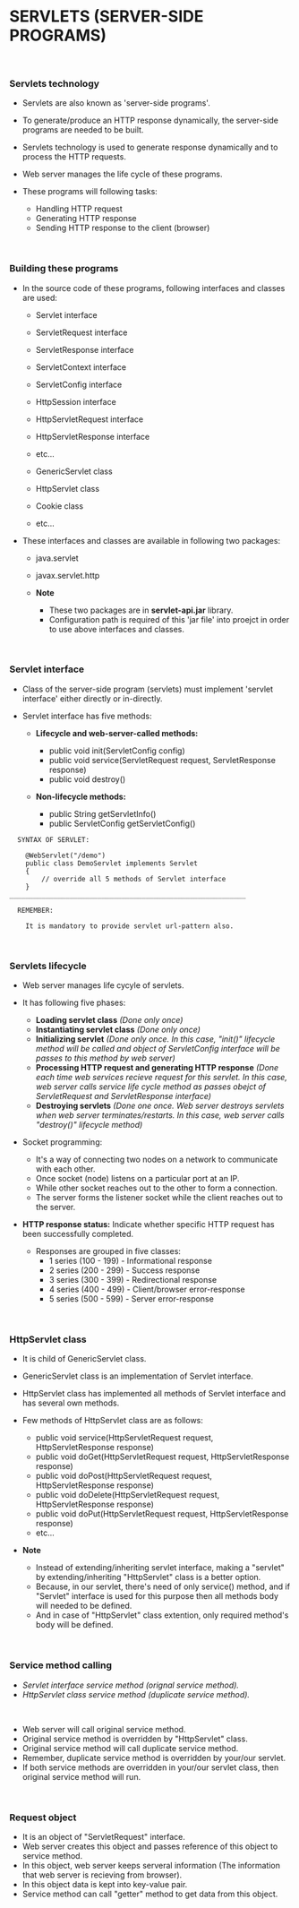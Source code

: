 # SERVLETS (SERVER-SIDE PROGRAMS)

<br>

### **Servlets technology**

+ Servlets are also known as 'server-side programs'.
+ To generate/produce an HTTP response dynamically, the server-side programs are needed to be built.
+ Servlets technology is used to generate response dynamically and to process the HTTP requests.
+ Web server manages the life cycle of these programs.

+ These programs will following tasks:
  + Handling HTTP request
  + Generating HTTP response
  + Sending HTTP response to the client (browser)

<br>

### **Building these programs**

+ In the source code of these programs, following interfaces and classes are used:
  + Servlet interface
  + ServletRequest interface
  + ServletResponse interface  
  + ServletContext interface  
  + ServletConfig interface
  + HttpSession interface
  + HttpServletRequest interface
  + HttpServletResponse interface
  + etc...

  + GenericServlet class
  + HttpServlet class
  + Cookie class
  + etc...

+ These interfaces and classes are available in following two packages:
  + java.servlet
  + javax.servlet.http
  
  + **Note**
    + These two packages are in **servlet-api.jar** library.
    + Configuration path is required of this 'jar file' into proejct in order to use above interfaces and classes.

<br>

### **Servlet interface**

+ Class of the server-side program (servlets) must implement 'servlet interface' either directly or in-directly.

+ Servlet interface has five methods:
  + **Lifecycle and web-server-called methods:**
    + public void init(ServletConfig config)
    + public void service(ServletRequest request, ServletResponse response)
    + public void destroy()

  + **Non-lifecycle methods:**
    + public String getServletInfo()
    + public ServletConfig getServletConfig()

```
  SYNTAX OF SERVLET:

    @WebServlet("/demo")
    public class DemoServlet implements Servlet
    {
        // override all 5 methods of Servlet interface
    }
___________________________________________________________

  REMEMBER:

    It is mandatory to provide servlet url-pattern also.
```

<br>

### **Servlets lifecycle**

+ Web server manages life cycyle of servlets.

+ It has following five phases:
  + **Loading servlet class** _(Done only once)_
  + **Instantiating servlet class** _(Done only once)_
  + **Initializing servlet** _(Done only once. In this case, "init()" lifecycle method will be called and object of ServletConfig interface will be passes to this method by web server)_
  + **Processing HTTP request and generating HTTP response** _(Done each time web services recieve request for this servlet. In this case, web server calls service life cycle method as passes obejct of ServletRequest and ServletResponse interface)_
  + **Destroying servlets** _(Done one once. Web server destroys servlets when web server terminates/restarts. In this case, web server calls "destroy()" lifecycle method)_

+ Socket programming:
  + It's a way of connecting two nodes on a network to communicate with each other.
  + Once socket (node) listens on a particular port at an IP.
  + While other socket reaches out to the other to form a connection.
  + The server forms the listener socket while the client reaches out to the server.

+ **HTTP response status:** Indicate whether specific HTTP request has been successfully completed.

  + Responses are grouped in five classes:
    + 1 series (100 - 199) - Informational response
    + 2 series (200 - 299) - Success response
    + 3 series (300 - 399) - Redirectional response
    + 4 series (400 - 499) - Client/browser error-response
    + 5 series (500 - 599) - Server error-response

<br>

### **HttpServlet class**

+ It is child of GenericServlet class.
+ GenericServlet class is an implementation of Servlet interface.
+ HttpServlet class has implemented all methods of Servlet interface and has several own methods.

+ Few methods of HttpServlet class are as follows:
  + public void service(HttpServletRequest request, HttpServletResponse response)
  + public void doGet(HttpServletRequest request, HttpServletResponse response)
  + public void doPost(HttpServletRequest request, HttpServletResponse response)
  + public void doDelete(HttpServletRequest request, HttpServletResponse response)
  + public void doPut(HttpServletRequest request, HttpServletResponse response)
  + etc...

+ **Note**
  + Instead of extending/inheriting servlet interface, making a "servlet" by extending/inheriting "HttpServlet" class is a better option.
  + Because, in our servlet, there's need of only service() method, and if "Servlet" interface is used for this purpose then all methods body will needed to be defined.
  + And in case of "HttpServlet" class extention, only required method's body will be defined.

<br>

### **Service method calling**

+ _Servlet interface service method (orignal service method)._
+ _HttpServlet class service method (duplicate service method)._

<br>

+ Web server will call original service method.
+ Original service method is overridden by "HttpServlet" class.
+ Original service method will call duplicate service method.
+ Remember, duplicate service method is overridden by your/our servlet.
+ If both service methods are overridden in your/our servlet class, then original service method will run.

<br>

### **Request object**

+ It is an object of "ServletRequest" interface.
+ Web server creates this object and passes reference of this object to service method.
+ In this object, web server keeps serveral information (The information that web server is recieving from browser).
+ In this object data is kept into key-value pair.
+ Service method can call "getter" method to get data from this object.
